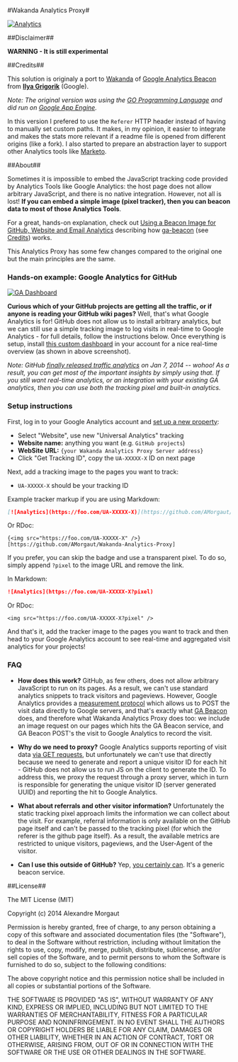 #Wakanda Analytics Proxy#

[![Analytics](https://analytics-proxy.waktest.com/UA-48954928-1)](https://github.com/AMorgaut/Wakanda-Analytics-Proxy)

##Disclaimer##

**WARNING - It is still experimental**

##Credits##

This solution is originaly a port to [Wakanda](http://wakanda.org) of [Google Analytics Beacon](https://github.com/igrigorik/ga-beacon) from **[Ilya Grigorik](https://github.com/igrigorik)** (Google).

*Note: The original version was using the [GO Programming Language](http://golang.org/) and did run on [Google App Engine](https://cloud.google.com/products/app-engine).*

In this version I prefered to use the `Referer` HTTP header instead of having to manually set custom paths. It makes, in my opinion, it easier to integrate and makes the stats more relevant if a readme file is opened from different origins (like a fork). I also started to prepare an abstraction layer to support other Analytics tools like [Marketo](http://marketo.com).

##About##

Sometimes it is impossible to embed the JavaScript tracking code provided by Analytics Tools like Google Analytics: the host page does not allow arbitrary JavaScript, and there is no native integration. However, not all is lost! **If you can embed a simple image (pixel tracker), then you can beacon data to most of those Analytics Tools**. 

For a great, hands-on explanation, check out [Using a Beacon Image for GitHub, Website and Email Analytics](http://www.sitepoint.com/using-beacon-image-github-website-email-analytics/) describing how [ga-beacon](https://github.com/igrigorik/ga-beacon) (see [Credits](#credits)) works. 

This Analytics Proxy has some few changes compared to the original one but the main principles are the same.


### Hands-on example: Google Analytics for GitHub 

[![GA Dashboard](https://lh5.googleusercontent.com/-Zu9r9m7Uv0c/UsSQlJ5OoeI/AAAAAAAAHwo/fvH_lrVUV0w/w1007-h467-no/skitch.png)](https://lh5.googleusercontent.com/-Zu9r9m7Uv0c/UsSQlJ5OoeI/AAAAAAAAHwo/fvH_lrVUV0w/w1007-h467-no/skitch.png)

**Curious which of your GitHub projects are getting all the traffic, or if anyone is reading your GitHub wiki pages?** Well, that's what Google Analytics is for! GitHub does not allow us to install arbitrary analytics, but we can still use a simple tracking image to log visits in real-time to Google Analytics - for full details, follow the instructions below. Once everything is setup, install [this custom dashboard](https://www.google.com/analytics/web/template?uid=MQS4cmZdSh2OWUVqRntqXQ) in your account for a nice real-time overview (as shown in above screenshot).

_Note: GitHub [finally released traffic analytics](https://github.com/blog/1672-introducing-github-traffic-analytics) on Jan 7, 2014 -- wohoo! As a result, you can get most of the important insights by simply using that. If you still want real-time analytics, or an integration with your existing GA analytics, then you can use both the tracking pixel and built-in analytics._


### Setup instructions

First, log in to your Google Analytics account and [set up a new property](https://support.google.com/analytics/answer/1042508?hl=en):

* Select "Website", use new "Universal Analytics" tracking
* **Website name:** anything you want (e.g. `GitHub projects`)
* **WebSite URL:** `{your Wakanda Analytics Proxy Server address}`
* Click "Get Tracking ID", copy the `UA-XXXXX-X` ID on next page

Next, add a tracking image to the pages you want to track:

* `UA-XXXXX-X` should be your tracking ID

Example tracker markup if you are using Markdown:

```markdown
[![Analytics](https://foo.com/UA-XXXXX-X)](https://github.com/AMorgaut/Wakanda-Analytics-Proxy)
```

Or RDoc:

```rdoc
{<img src="https://foo.com/UA-XXXXX-X" />}[https://github.com/AMorgaut/Wakanda-Analytics-Proxy]
```

If you prefer, you can skip the badge and use a transparent pixel. To do so, simply append `?pixel` to the image URL and remove the link.


In Markdown:

```markdown
![Analytics](https://foo.com/UA-XXXXX-X?pixel)
```

Or RDoc:

```rdoc
<img src="https://foo.com/UA-XXXXX-X?pixel" />
```

And that's it, add the tracker image to the pages you want to track and then head to your Google Analytics account to see real-time and aggregated visit analytics for your projects!


### FAQ ###

- **How does this work?** GitHub, as few others, does not allow arbitrary JavaScript to run on its pages. As a result, we can't use standard analytics snippets to track visitors and pageviews. However, Google Analytics provides a [measurement protocol](https://developers.google.com/analytics/devguides/collection/protocol/v1/devguide) which allows us to POST the visit data directly to Google servers, and that's exactly what [GA Beacon](https://github.com/igrigorik/ga-beacon) does, and therefore what Wakanda Analytics Proxy does too: we include an image request on our pages which hits the GA Beacon service, and GA Beacon POST's the visit to Google Analytics to record the visit.

- **Why do we need to proxy?** Google Analytics supports reporting of visit data [via GET requests](https://developers.google.com/analytics/devguides/collection/protocol/v1/reference#transport), but unfortunately we can't use that directly because we need to generate and report a unique visitor ID for each hit - GitHub does not allow us to run JS on the client to generate the ID. To address this, we proxy the request through a proxy server, which in turn is responsible for generating the unique visitor ID (server generated UUID) and reporting the hit to Google Analytics.

- **What about referrals and other visitor information?** Unfortunately the static tracking pixel approach limits the information we can collect about the visit. For example, referral information is only available on the GitHub page itself and can't be passed to the tracking pixel (for which the referer is the github page itself). As a result, the available metrics are restricted to unique visitors, pageviews, and the User-Agent of the visitor.

- **Can I use this outside of GitHub?** Yep, [you certainly can](http://www.sitepoint.com/using-beacon-image-github-website-email-analytics/). It's a generic beacon service.


##License##

The MIT License (MIT)

Copyright (c) 2014 Alexandre Morgaut

Permission is hereby granted, free of charge, to any person obtaining a copy
of this software and associated documentation files (the "Software"), to deal
in the Software without restriction, including without limitation the rights
to use, copy, modify, merge, publish, distribute, sublicense, and/or sell
copies of the Software, and to permit persons to whom the Software is
furnished to do so, subject to the following conditions:

The above copyright notice and this permission notice shall be included in all
copies or substantial portions of the Software.

THE SOFTWARE IS PROVIDED "AS IS", WITHOUT WARRANTY OF ANY KIND, EXPRESS OR
IMPLIED, INCLUDING BUT NOT LIMITED TO THE WARRANTIES OF MERCHANTABILITY,
FITNESS FOR A PARTICULAR PURPOSE AND NONINFRINGEMENT. IN NO EVENT SHALL THE
AUTHORS OR COPYRIGHT HOLDERS BE LIABLE FOR ANY CLAIM, DAMAGES OR OTHER
LIABILITY, WHETHER IN AN ACTION OF CONTRACT, TORT OR OTHERWISE, ARISING FROM,
OUT OF OR IN CONNECTION WITH THE SOFTWARE OR THE USE OR OTHER DEALINGS IN THE
SOFTWARE.
